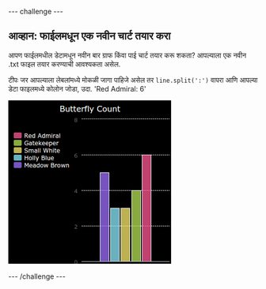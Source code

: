 \--- challenge \---

## आव्हान: फाईलमधून एक नवीन चार्ट तयार करा

आपण फाईलमधील डेटामधून नवीन बार ग्राफ किंवा पाई चार्ट तयार करू शकता? आपल्याला एक नवीन .txt फाइल तयार करण्याची आवश्यकता असेल.

टीपः जर आपल्याला लेबलांमध्ये मोकळी जागा पाहिजे असेल तर `line.split(':')` वापरा आणि आपल्या डेटा फाइलमध्ये कोलोन जोडा, उदा. 'Red Admiral: 6'

![screenshot](images/pets-butterflies.png)

\--- /challenge \---